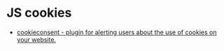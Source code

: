 # JS cookies

* [cookieconsent - plugin for alerting users about the use of cookies on your website.](https://github.com/insites/cookieconsent)